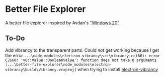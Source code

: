 # Better File Explorer
A better file explorer inspired by Avdan's ["Windows 20"](https://www.youtube.com/watch?v=sLib5QX9qMw&t=41s)

## To-Do
Add vibrancy to the transparent parts. Could not get working because I get the error `...\node_modules\electron-vibrancy\src\vibrancy.cc(86): error C2660: 'v8::Value::BooleanValue': function does not take 0 arguments [...\better-file-explorer\node_modules\electron-vibrancy\build\Vibrancy.vcxproj]` when trying to install [electron-vibrancy](https://npm.im/electron-vibrancy)
